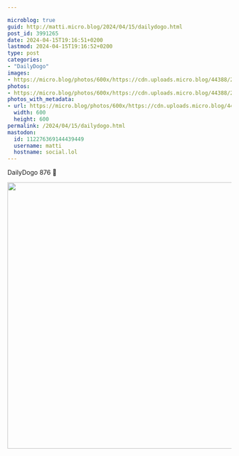 ```yaml
---

microblog: true
guid: http://matti.micro.blog/2024/04/15/dailydogo.html
post_id: 3991265
date: 2024-04-15T19:16:51+0200
lastmod: 2024-04-15T19:16:52+0200
type: post
categories:
- "DailyDogo"
images:
- https://micro.blog/photos/600x/https://cdn.uploads.micro.blog/44388/2024/04efc44a18ff4c9ab186dbe325fa4b13.jpg
photos:
- https://micro.blog/photos/600x/https://cdn.uploads.micro.blog/44388/2024/04efc44a18ff4c9ab186dbe325fa4b13.jpg
photos_with_metadata:
- url: https://micro.blog/photos/600x/https://cdn.uploads.micro.blog/44388/2024/04efc44a18ff4c9ab186dbe325fa4b13.jpg
  width: 600
  height: 600
permalink: /2024/04/15/dailydogo.html
mastodon:
  id: 112276369144439449
  username: matti
  hostname: social.lol
---
```

DailyDogo 876 🐶

<img src="https://micro.blog/photos/600x/https://blog.martin-haehnel.de/uploads/2024/04efc44a18ff4c9ab186dbe325fa4b13.jpg" width="600" height="600" alt="" />
